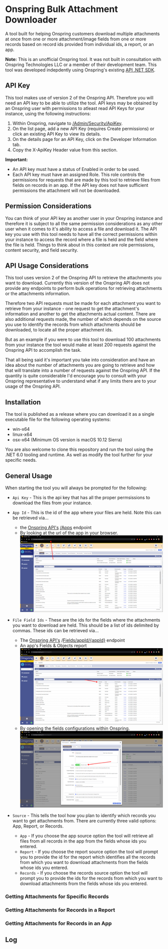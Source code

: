 # Onspring Bulk Attachment Downloader

A tool built for helping Onspring customers download multiple attachments at once from one or more attachment/image fields from one or more records based on record ids provided from individual ids, a report, or an app.

**Note:**
This is an unofficial Onspring tool. It was not built in consultation with Onspring Technologies LLC or a member of their development team. This tool was developed indepdently using Onspring's existing [API .NET SDK](https://github.com/onspring-technologies/onspring-api-sdk).

## API Key

This tool makes use of version 2 of the Onspring API. Therefore you will need an API key to be able to utilize the tool. API keys may be obtained by an Onspring user with permissions to atleast read API Keys for your instance, using the following instructions:

1. Within Onspring, navigate to [/Admin/Security/ApiKey](/Admin/Security/ApiKey).
2. On the list page, add a new API Key (requires Create permissions) or click an existing API Key to view its details.
3. On the details page for an API Key, click on the Developer Information tab.
4. Copy the X-ApiKey Header value from this section.

**Important:**

+ An API key must have a status of Enabled in order to be used.
+ Each API key must have an assigned Role. This role controls the permissions for requests that are made by this tool to retrieve files from fields on records in an app. If the API key does not have sufficient permissions the attachment will not be downloaded.

## Permission Considerations

You can think of your API key as another user in your Onspring instance and therefore it is subject to all the same permission considerations as any other user when it comes to it's ability to access a file and download it. The API key you use with this tool needs to have all the correct permissions within your instance to access the record where a file is held and the field where the file is held. Things to think about in this context are role permissions, content security, and field security.

## API Usage Considerations

This tool uses version 2 of the Onspring API to retrieve the attachments you want to download. Currently this version of the Onspring API does not provide any endpoints to perform bulk operations for retrieving attachments or the attachments information.

Therefore two API requests must be made for each attachment you want to retrieve from your instance - one request to get the attachment's information and another to get the attachments actual content. There are also additional requests made, the number of which depends on the source you use to identify the records from which attachments should be downloaded, to locate all the proper attachment ids.

But as an example if you were to use this tool to download 100 attachments from your instance the tool would make at least 200 requests against the Onspring API to accomplish the task.

That all being said it's important you take into consideration and have an idea about the number of attachments you are going to retrieve and how that will translate into a number of requests against the Onspring API. If the quantity is quite considerable I'd encourage you to consult with your Onspring representative to understand what if any limits there are to your usage of the Onspring API.

## Installation

The tool is published as a release where you can download it as a single executable file for the following operating systems:

+ win-x64
+ linux-x64
+ osx-x64 (Minimum OS version is macOS 10.12 Sierra)

You are also welcome to clone this repository and run the tool using the .NET 6.0 tooling and runtime. As well as modify the tool further for your specific needs.

## General Usage

When starting the tool you will always be prompted for the following:

+ `Api Key` - This is the api key that has all the proper permsissions to download the files from your instance.
+ `App Id` - This is the id of the app where your files are held. Note this can be retrieved via...
  + the [Onspring API's](https://api.onspring.com/swagger/index.html) [/Apps](/Apps) endpoint
  + By looking at the url of the app in your browser.
  ![app-id-url-example.png](/READMEimages/app-id-url-example.png)

+ `File Field Ids` - These are the ids for the fields where the attachments you want to download are held. This should be a list of ids delimited by commas. These ids can be retrieved via... 
  + The [Onspring API's](https://api.onspring.com/swagger/index.html) /[Fields/appId/{appId}](Fields/appId/{appId}) endpoint
  + An app's Fields & Objects report
  ![field-and-objects-report-example.png](/READMEimages/field-and-objects-report-example.png)
  + By opening the fields configurations within Onspring.
  ![field-id-example.png](/READMEimages/field-id-example.png)
+ `Source` - This tells the tool how you plan to identify which records you want to get attachments from. There are currently three valid options: App, Report, or Records.
  + `App` - If you choose the app source option the tool will retrieve all files from all records in the app from the fields whose ids you entered.
  + `Report` - If you choose the report source option the tool will prompt you to provide the id for the report which identifies all the records from which you want to download attachments from the fields whose ids you entered.
  + `Records` - If you choose the records source option the tool will prompt you to provide the ids for the records from which you want to download attachments from the fields whose ids you entered.

### Getting Attachments for Specific Records

### Getting Attachments for Records in a Report

### Getting Attachments for Records in an App

## Log
